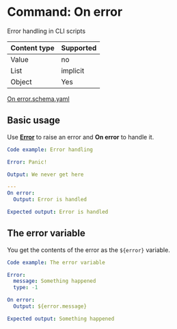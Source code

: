 # Command: On error

Error handling in CLI scripts

| Content type | Supported |
|--------------|-----------|
| Value        | no        |
| List         | implicit  |
| Object       | Yes       |

[On error.schema.yaml](On%20error.schema.yaml)

## Basic usage

Use **[Error](Error.md)** to raise an error and **On error** to handle it.

```yaml instacli
Code example: Error handling

Error: Panic!

Output: We never get here

---
On error:
  Output: Error is handled

Expected output: Error is handled
```

## The error variable

You get the contents of the error as the `${error}` variable.

```yaml instacli
Code example: The error variable

Error:
  message: Something happened
  type: -1

On error:
  Output: ${error.message}

Expected output: Something happened
```
